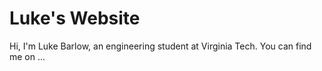 # Luke's Website 

Hi, I'm Luke Barlow, an engineering student at Virginia Tech.
You can find me on ...
